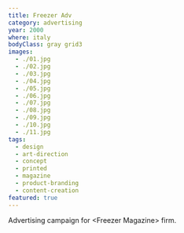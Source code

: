 ```yaml
---
title: Freezer Adv
category: advertising
year: 2000
where: italy
bodyClass: gray grid3
images:
  - ./01.jpg
  - ./02.jpg
  - ./03.jpg
  - ./04.jpg
  - ./05.jpg
  - ./06.jpg
  - ./07.jpg
  - ./08.jpg
  - ./09.jpg
  - ./10.jpg
  - ./11.jpg
tags:
  - design
  - art-direction
  - concept
  - printed
  - magazine
  - product-branding
  - content-creation
featured: true
---
```


Advertising campaign for &lt;Freezer Magazine&gt; firm.
